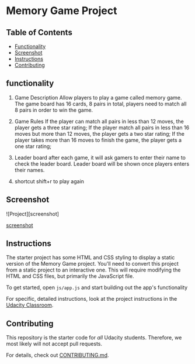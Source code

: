 # Memory Game Project

## Table of Contents

* [Functionality](#Functionality)
* [Screenshot](#Screenshot)
* [Instructions](#instructions)
* [Contributing](#contributing)

## functionality

1. Game Description
Allow players to play a game called memory game. The game board has 16 cards, 8 pairs in total, players need to match all 8 pairs in order to win the game.

2. Game Rules
  If the player can match all pairs in less than 12 moves, the player gets a three star rating;
  If the player match all pairs in less than 16 moves but more than 12 moves, the player gets a two star rating;
  If the player takes more than 16 moves to finish the game, the player gets a one star rating;

1. Leader board
after each game, it will ask gamers to enter their name to check the leader board. Leader board will be shown once players enters their names.

2. shortcut shift+r to play again

## Screenshot

![Project][screenshot]

[screenshot](http://g.recordit.co/MmnmVh6jcq.gif)

## Instructions

The starter project has some HTML and CSS styling to display a static version of the Memory Game project. You'll need to convert this project from a static project to an interactive one. This will require modifying the HTML and CSS files, but primarily the JavaScript file.

To get started, open `js/app.js` and start building out the app's functionality

For specific, detailed instructions, look at the project instructions in the [Udacity Classroom](https://classroom.udacity.com/me).

## Contributing

This repository is the starter code for _all_ Udacity students. Therefore, we most likely will not accept pull requests.

For details, check out [CONTRIBUTING.md](CONTRIBUTING.md).
